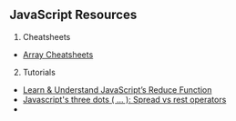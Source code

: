 ## JavaScript Resources

1. Cheatsheets
* [Array Cheatsheets](https://www.shortcutfoo.com/app/dojos/javascript-arrays/cheatsheet)

2. Tutorials
* [Learn & Understand JavaScript’s Reduce Function](https://codeburst.io/learn-understand-javascripts-reduce-function-b2b0406efbdc)
* [Javascript's three dots ( ... ): Spread vs rest operators](https://scotch.io/bar-talk/javascripts-three-dots-spread-vs-rest-operators543)
* 
